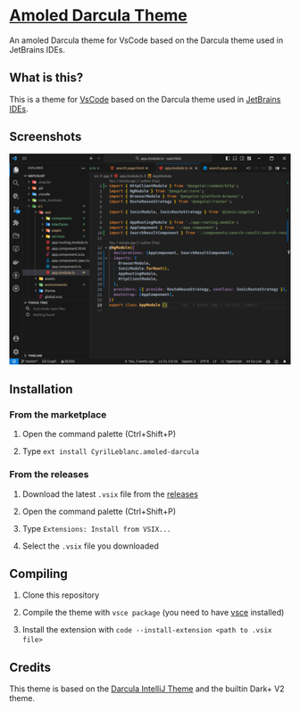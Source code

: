 # [Amoled Darcula Theme](https://marketplace.visualstudio.com/items?itemName=CyrilLeblanc.amoled-darcula)

An amoled Darcula theme for VsCode based on the Darcula theme used in JetBrains IDEs.

## What is this?

This is a theme for [VsCode](https://code.visualstudio.com/) based on the Darcula theme used in [JetBrains IDEs](https://www.jetbrains.com/).

## Screenshots

![Screenshot](https://raw.githubusercontent.com/CyrilLeblanc/vscode-amoled-darcula-theme/main/screenshot.png)

## Installation

### From the marketplace

1. Open the command palette (Ctrl+Shift+P)

2. Type `ext install CyrilLeblanc.amoled-darcula`

### From the releases

1. Download the latest `.vsix` file from the [releases](https://github.com/CyrilLeblanc/vscode-amoled-darcula-theme/releases)

2. Open the command palette (Ctrl+Shift+P)

3. Type `Extensions: Install from VSIX...`

4. Select the `.vsix` file you downloaded

## Compiling

1. Clone this repository

2. Compile the theme with `vsce package` (you need to have [vsce](https://code.visualstudio.com/api/working-with-extensions/publishing-extension#vsce) installed)

3. Install the extension with `code --install-extension <path to .vsix file>`

## Credits

This theme is based on the [Darcula IntelliJ Theme](https://github.com/kevinvn1709/vscode-dracula-color-theme) and the builtin Dark+ V2 theme.
